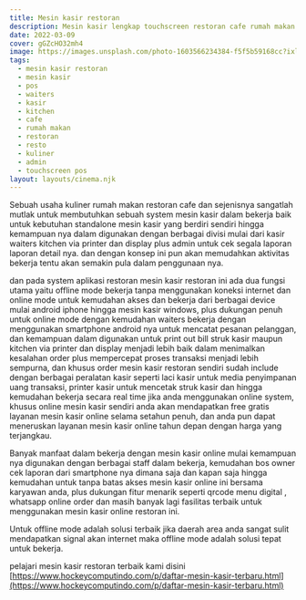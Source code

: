 ```yaml
---
title: Mesin kasir restoran
description: Mesin kasir lengkap touchscreen restoran cafe rumah makan waiters kasir kitchen admin.
date: 2022-03-09
cover: gGZcHO32mh4
image: https://images.unsplash.com/photo-1603566234384-f5f5b59168cc?ixlib=rb-1.2.1&ixid=MnwxMjA3fDB8MHxzZWFyY2h8OHx8eW91dHViZSUyMHRodW1ibmFpbHxlbnwwfHwwfHw%3D&auto=format&fit=crop&w=500&q=60
tags:
  - mesin kasir restoran
  - mesin kasir
  - pos
  - waiters
  - kasir
  - kitchen
  - cafe
  - rumah makan
  - restoran
  - resto
  - kuliner
  - admin
  - touchscreen pos
layout: layouts/cinema.njk
---
```


Sebuah usaha kuliner rumah makan restoran cafe dan sejenisnya sangatlah mutlak untuk membutuhkan sebuah system mesin kasir dalam bekerja baik untuk kebutuhan standalone mesin kasir yang berdiri sendiri hingga kemampuan nya dalam digunakan dengan berbagai divisi mulai dari kasir waiters kitchen via printer dan display plus admin untuk cek segala laporan laporan detail nya. dan dengan konsep ini pun akan memudahkan aktivitas bekerja tentu akan semakin pula dalam penggunaan nya.

dan pada system aplikasi restoran mesin kasir restoran ini ada dua fungsi utama yaitu offline mode bekerja tanpa menggunakan koneksi internet dan online mode untuk kemudahan akses dan bekerja dari berbagai device mulai android iphone hingga mesin kasir windows, plus dukungan penuh untuk online mode dengan kemudahan waiters bekerja dengan menggunakan smartphone android nya untuk mencatat pesanan pelanggan, dan kemampuan dalam digunakan untuk print out bill struk kasir maupun kitchen via printer dan display menjadi lebih baik dalam menimalkan kesalahan order plus mempercepat proses transaksi menjadi lebih sempurna, dan khusus order mesin kasir restoran sendiri sudah include dengan berbagai peralatan kasir seperti laci kasir untuk media penyimpanan uang transaksi, printer kasir untuk mencetak struk kasir dan hingga kemudahan bekerja secara real time jika anda menggunakan online system, khusus online mesin kasir sendiri anda akan mendapatkan free gratis layanan mesin kasir online selama setahun penuh, dan anda pun dapat meneruskan layanan mesin kasir online tahun depan dengan harga yang terjangkau.

Banyak manfaat dalam bekerja dengan mesin kasir online mulai kemampuan nya digunakan dengan berbagai staff dalam bekerja, kemudahan bos owner cek laporan dari smartphone nya dimana saja dan kapan saja hingga kemudahan untuk tanpa batas akses mesin kasir online ini bersama karyawan anda, plus dukungan fitur menarik seperti qrcode menu digital , whatsapp online order dan masih banyak lagi fasilitas terbaik untuk menggunakan mesin kasir online restoran ini.

Untuk offline mode adalah solusi terbaik jika daerah area anda sangat sulit mendapatkan signal akan internet maka offline mode adalah solusi tepat untuk bekerja.

pelajari mesin kasir restoran terbaik kami disini [https://www.hockeycomputindo.com/p/daftar-mesin-kasir-terbaru.html](https://www.hockeycomputindo.com/p/daftar-mesin-kasir-terbaru.html)
